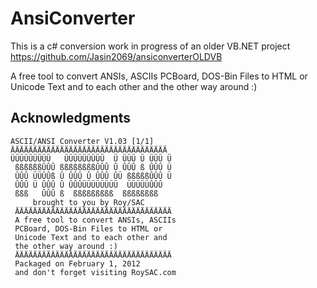 # AnsiConverter
This is a c# conversion work in progress of an older VB.NET project https://github.com/Jasin2069/ansiconverterOLDVB

A free tool to convert ANSIs, ASCIIs
 PCBoard, DOS-Bin Files to HTML or
 Unicode Text and to each other and
 the other way around :)


## Acknowledgments

```
ASCII/ANSI Converter V1.03 [1/1]
ÄÄÄÄÄÄÄÄÄÄÄÄÄÄÄÄÄÄÄÄÄÄÄÄÄÄÄÄÄÄÄÄÄÄÄ
ÜÜÜÜÜÜÜÜÜ   ÜÜÜÜÜÜÜÜÜ  Ü ÜÜÜ Ü ÜÜÜ Ü
 ßßßßßßÛÛÛ ßßßßßßßßÛÛÛ Û ÛÛÛ ß ÛÛÛ Ü
 ÛÛÛ ÜÜÛÛß Û ÛÛÛ Û ÛÛÛ ÛÜ ßßßßßÛÛÛ Ü
 ÛÛÛ Ü ÛÛÛ Û ÛÛÛÜÜÜÜÜÜÜÜ  ÜÜÜÜÜÛÛÛ
 ßßß   ÛÛÛ ß  ßßßßßßßßß  ßßßßßßßß
     brought to you by Roy/SAC
 ÄÄÄÄÄÄÄÄÄÄÄÄÄÄÄÄÄÄÄÄÄÄÄÄÄÄÄÄÄÄÄÄÄÄÄ
 A free tool to convert ANSIs, ASCIIs
 PCBoard, DOS-Bin Files to HTML or
 Unicode Text and to each other and
 the other way around :)
 ÄÄÄÄÄÄÄÄÄÄÄÄÄÄÄÄÄÄÄÄÄÄÄÄÄÄÄÄÄÄÄÄÄÄÄ
 Packaged on February 1, 2012
 and don't forget visiting RoySAC.com
```
